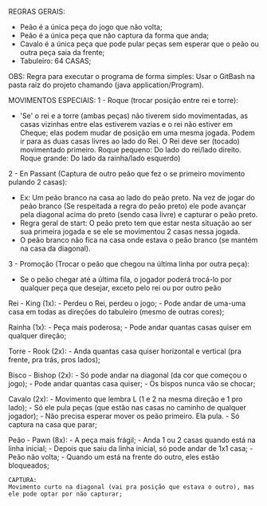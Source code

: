 REGRAS GERAIS:
- Peão é a única peça do jogo que não volta;
- Peão é a única peça que não captura da forma que anda;
- Cavalo é a única peça que pode pular peças sem esperar que o peão ou outra peça saia da frente;
- Tabuleiro: 64 CASAS;

OBS: Regra para executar o programa de forma simples: Usar o GitBash na pasta raiz do projeto chamando (java application/Program).

MOVIMENTOS ESPECIAIS:
1 - Roque (trocar posição entre rei e torre):
  - 'Se' o rei e a torre (ambas peças) não tiverem sido movimentadas, as casas vizinhas entre elas estiverem vazias e o rei não estiver em Cheque; elas podem mudar de posição em uma mesma jogada. Podem ir para as duas casas livres ao lado do Rei. O Rei deve ser (tocado) movimentado primeiro.
  Roque pequeno: Do lado do rei/lado direito.
  Roque grande:  Do lado da rainha/lado esquerdo)

2 - En Passant (Captura de outro peão que fez o se primeiro movimento pulando 2 casas):
  - Ex: Um peão branco na casa ao lado do peão preto. Na vez de jogar do peão branco (Se respeitada a regra do peão preto) ele pode avançar pela diagonal acima do preto (sendo casa livre) e capturar o peão preto.
  - Regra geral de start: O peão preto tem que estar nesta situação ao ser sua primeira jogada e se ele se movimentou 2 casas nessa jogada.
  - O peão branco não fica na casa onde estava o peão branco (se mantém na casa da diagonal).

3 - Promoção (Trocar o peão que chegou na última linha por outra peça):
  - Se o peão chegar até a última fila, o jogador poderá trocá-lo por qualquer peça que desejar, exceto pelo rei ou por outro peão


Rei - King (1x):
	- Perdeu o Rei, perdeu o jogo;
	- Pode andar de uma-uma casa em todas as direções do tabuleiro (mesmo de outras cores);

Rainha (1x):
	- Peça mais poderosa;
	- Pode andar quantas casas quiser em qualquer direção;
	
	
Torre - Rook (2x):
	- Anda quantas casa quiser horizontal e vertical (pra frente, pra trás, pros lados);
	
	
Bisco - Bishop (2x):
	- Só pode andar na diagonal (da cor que começou o jogo);
	- Pode andar quantas casa quiser;
	- Os bispos nunca vão se chocar;

Cavalo (2x):
	- Movimento que lembra L (1 e 2 na mesma direção e 1 pro lado);
	- Só ele pula peças (que estão nas casas no caminho de qualquer jogador);
	- Não precisa esperar mover os peão primeiro. Ela pula.
	- Só captura na casa que parar;

	
Peão - Pawn (8x):
	- A peça mais frágil;
	- Anda 1 ou 2 casas quando está na linha inicial;
	- Depois que saiu da linha inicial, só pode andar de 1x1 casa;
	- Peão não volta;
	- Quando um está na frente do outro, eles estão bloqueados;
	
	CAPTURA:
	Movimento curto na diagonal (vai pra posição que estava o outro), mas ele pode optar por não capturar;
